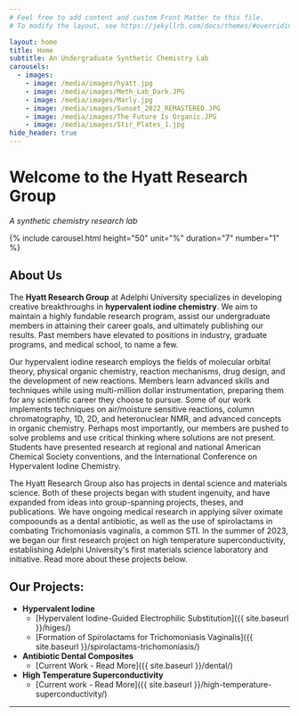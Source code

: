 ```yaml
---
# Feel free to add content and custom Front Matter to this file.
# To modify the layout, see https://jekyllrb.com/docs/themes/#overriding-theme-defaults

layout: home
title: Home
subtitle: An Undergraduate Synthetic Chemistry Lab
carousels:
  - images:
    - image: /media/images/hyatt.jpg
    - image: /media/images/Meth_Lab_Dark.JPG
    - image: /media/images/Marly.jpg
    - image: /media/images/Sunset_2022_REMASTERED.JPG
    - image: /media/images/The Future Is Organic.JPG
    - image: /media/images/Stir_Plates_1.jpg
hide_header: true
---
```


# Welcome to the Hyatt Research Group
_A synthetic chemistry research lab_

{% include carousel.html height="50" unit="%" duration="7" number="1" %}

## About Us

The **Hyatt Research Group** at Adelphi University specializes in developing creative breakthroughs in **hypervalent iodine chemistry**. We aim to maintain a highly fundable research program, assist our undergraduate members in attaining their career goals, and ultimately publishing our results. Past members have elevated to positions in industry, graduate programs, and medical school, to name a few.

Our hypervalent iodine research employs the fields of molecular orbital theory, physical organic chemistry, reaction mechanisms, drug design, and the development of new reactions. Members learn advanced skills and techniques while using multi-million dollar instrumentation, preparing them for any scientific career they choose to pursue. Some of our work implements techniques on air/moisture sensitive reactions, column chromatography, 1D, 2D, and heteronuclear NMR, and advanced concepts in organic chemistry. Perhaps most importantly, our members are pushed to solve problems and use critical thinking where solutions are not present. Students have presented research at regional and national American Chemical Society conventions, and the International Conference on Hypervalent Iodine Chemistry.

The Hyatt Research Group also has projects in dental science and materials science. Both of these projects began with student ingenuity, and have expanded from ideas into group-spanning projects, theses, and publications. We have ongoing medical research in applying silver oximate compoounds as a dental antibiotic, as well as the use of spirolactams in combating Trichomoniasis vaginalis, a common STI. In the summer of 2023, we began our first research project on high temperature superconductivity, establishing Adelphi University's first materials science laboratory and initiative. Read more about these projects below.

## Our Projects:

* **Hypervalent Iodine**
  * [Hypervalent Iodine-Guided Electrophilic Substitution]({{ site.baseurl }}/higes/)
  * [Formation of Spirolactams for Trichomoniasis Vaginalis]({{ site.baseurl }}/spirolactams-trichomoniasis/)
* **Antibiotic Dental Composites**
  * [Current Work - Read More]({{ site.baseurl }}/dental/) 
* **High Temperature Superconductivity**
  * [Current work - Read More]({{ site.baseurl }}/high-temperature-superconductivity/)

---


